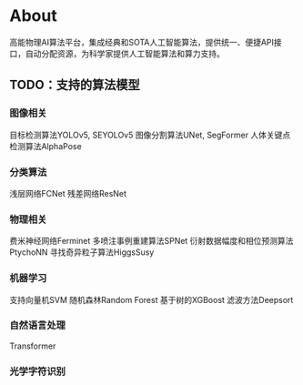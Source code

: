 # About
高能物理AI算法平台，集成经典和SOTA人工智能算法，提供统一、便捷API接口，自动分配资源，为科学家提供人工智能算法和算力支持。

## TODO：支持的算法模型

### 图像相关
目标检测算法YOLOv5, SEYOLOv5
图像分割算法UNet, SegFormer
人体关键点检测算法AlphaPose
### 分类算法
浅层网络FCNet
残差网络ResNet
### 物理相关
费米神经网络Ferminet
多喷注事例重建算法SPNet
衍射数据幅度和相位预测算法PtychoNN
寻找奇异粒子算法HiggsSusy
### 机器学习
支持向量机SVM
随机森林Random Forest
基于树的XGBoost
滤波方法Deepsort
### 自然语言处理
Transformer
### 光学字符识别
